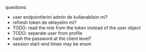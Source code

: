 questions:

- user endpointlerini admin de kullanabilsin mi?
- refresh token de ekleyelim mi?
- TODO: read the role from the token instead of the user object
- TODO: seperate user from profile
- hash the password at the client level?
- session start-end times may be enum